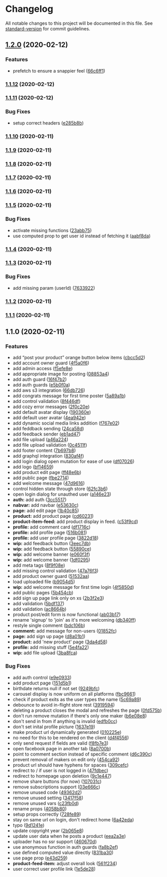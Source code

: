 # Changelog

All notable changes to this project will be documented in this file. See [standard-version](https://github.com/conventional-changelog/standard-version) for commit guidelines.

## [1.2.0](https://github.com/kdaghari/eggnite-frontend/compare/v1.1.12...v1.2.0) (2020-02-12)


### Features

* prefetch to ensure a snappier feel ([66c6ff1](https://github.com/kdaghari/eggnite-frontend/commit/66c6ff19f39202c646737a0f23798fe32dd4cfb7))

### [1.1.12](https://github.com/kdaghari/eggnite-frontend/compare/v1.1.11...v1.1.12) (2020-02-12)

### [1.1.11](https://github.com/kdaghari/eggnite-frontend/compare/v1.1.10...v1.1.11) (2020-02-12)


### Bug Fixes

* setup correct headers ([e285b8b](https://github.com/kdaghari/eggnite-frontend/commit/e285b8b11302b76794d95658941d3bee3cf2c6f1))

### [1.1.10](https://github.com/kdaghari/eggnite-frontend/compare/v1.1.9...v1.1.10) (2020-02-11)

### [1.1.9](https://github.com/kdaghari/eggnite-frontend/compare/v1.1.8...v1.1.9) (2020-02-11)

### [1.1.8](https://github.com/kdaghari/eggnite-frontend/compare/v1.1.7...v1.1.8) (2020-02-11)

### [1.1.7](https://github.com/kdaghari/eggnite-frontend/compare/v1.1.6...v1.1.7) (2020-02-11)

### [1.1.6](https://github.com/kdaghari/eggnite-frontend/compare/v1.1.5...v1.1.6) (2020-02-11)

### [1.1.5](https://github.com/kdaghari/eggnite-frontend/compare/v1.1.4...v1.1.5) (2020-02-11)


### Bug Fixes

* activate missing functions ([23abb75](https://github.com/kdaghari/eggnite-frontend/commit/23abb7511512f56628558c9194c4e14e9577ed32))
* use computed prop to get user id instead of fetching it ([aabf8da](https://github.com/kdaghari/eggnite-frontend/commit/aabf8dae055df10f9c75821825a41a8abefdce2b))

### [1.1.4](https://github.com/kdaghari/eggnite-frontend/compare/v1.1.3...v1.1.4) (2020-02-11)

### [1.1.3](https://github.com/kdaghari/eggnite-frontend/compare/v1.1.2...v1.1.3) (2020-02-11)


### Bug Fixes

* add missing param (userId) ([7633922](https://github.com/kdaghari/eggnite-frontend/commit/76339221ab554442c12c4f4e9b302eaf31000365))

### [1.1.2](https://github.com/kdaghari/eggnite-frontend/compare/v1.1.1...v1.1.2) (2020-02-11)

### [1.1.1](https://github.com/kdaghari/eggnite-frontend/compare/v1.1.0...v1.1.1) (2020-02-11)

## 1.1.0 (2020-02-11)


### Features

* add “post your product” orange button below items ([cbcc5d2](https://github.com/kdaghari/eggnite-frontend/commit/cbcc5d27aebfe841d678635f515cb1be6495b3b1))
* add account owner guard ([4f5a0f6](https://github.com/kdaghari/eggnite-frontend/commit/4f5a0f60a37bc22148f1b5df198f59113e3ce00d))
* add admin access ([f5efe8e](https://github.com/kdaghari/eggnite-frontend/commit/f5efe8e1a3a6dc403b58b260f0e5c22173863f7a))
* add appropriate image for posting ([08853a4](https://github.com/kdaghari/eggnite-frontend/commit/08853a43cf10ba7574e02fe0e310956d3a4cc831))
* add auth guard ([16f47b2](https://github.com/kdaghari/eggnite-frontend/commit/16f47b2996c13f26df0dc34bae2883f72afcb0e0))
* add auth guards ([e5b0f0a](https://github.com/kdaghari/eggnite-frontend/commit/e5b0f0a49f39b57bd099ed8cbaf89d8817bd4a14))
* add aws s3 integration ([66db726](https://github.com/kdaghari/eggnite-frontend/commit/66db726b5e1ec108ea163af5025b4e6df7e1d290))
* add congrats message for first time poster ([5a89a1b](https://github.com/kdaghari/eggnite-frontend/commit/5a89a1bb5e4477aa475d363f7a4feb9314244bf8))
* add control validation ([8f446df](https://github.com/kdaghari/eggnite-frontend/commit/8f446dfef7e456a434c7e4d75a0efb5e85cb3c45))
* add cozy error messages ([2f0c20e](https://github.com/kdaghari/eggnite-frontend/commit/2f0c20e51bb0c101316c23426cc936ddf488330e))
* add default avatar display ([190360e](https://github.com/kdaghari/eggnite-frontend/commit/190360e68c87a0cf2d04ecce6e9805dfe0d2a6cf))
* add default user avatar ([4ea942e](https://github.com/kdaghari/eggnite-frontend/commit/4ea942ea1c0f265740c867d61a622a565c643338))
* add dynamic social media links addition ([f767e02](https://github.com/kdaghari/eggnite-frontend/commit/f767e02bc9be1525083de91859c4f5a6cac7d041))
* add feddback sending ([24ca58d](https://github.com/kdaghari/eggnite-frontend/commit/24ca58d2c4e4324a2109a05001f5d609b2517b55))
* add feedback sender ([eb1ad47](https://github.com/kdaghari/eggnite-frontend/commit/eb1ad47526132c34c1e9d5f8a0bd3e200026bacb))
* add file upload ([a46a224](https://github.com/kdaghari/eggnite-frontend/commit/a46a224b6a94740fa98e73560104f151127cace5))
* add file upload validation ([0c4511f](https://github.com/kdaghari/eggnite-frontend/commit/0c4511f76d3cb5e48c581b4f58bec3831ddd6135))
* add footer content ([7b697b8](https://github.com/kdaghari/eggnite-frontend/commit/7b697b8beb61647b416e7940b0d2ef65f00d9374))
* add graphql integration ([830af4f](https://github.com/kdaghari/eggnite-frontend/commit/830af4f40af58b4da9d79349ee5e933d37d93207))
* add login dialog open mutation for ease of use ([df07026](https://github.com/kdaghari/eggnite-frontend/commit/df070263cb02f3a7242713ca388216fa88046c02))
* add logo ([bf14659](https://github.com/kdaghari/eggnite-frontend/commit/bf146594e3ec598104af5390b8dc007d53bd890b))
* add product edit page ([ff48e6b](https://github.com/kdaghari/eggnite-frontend/commit/ff48e6b0e360b72ebe4050b397af88a58beeabc5))
* add public page ([fbe2714](https://github.com/kdaghari/eggnite-frontend/commit/fbe27147583b974598d623e1716ec5a24eab872f))
* add welcome message ([47d9616](https://github.com/kdaghari/eggnite-frontend/commit/47d9616848616e3498d358ac5c6631a5b776f1f8))
* control hidden state through store ([62fc3b6](https://github.com/kdaghari/eggnite-frontend/commit/62fc3b62920925f6cf04d8284e5e9c97df9563d7))
* open login dialog for unauthed user ([a146e23](https://github.com/kdaghari/eggnite-frontend/commit/a146e23f99ac7e369764e8ec7f12bec4383d8e8d))
* **auth:** add auth ([3cc5517](https://github.com/kdaghari/eggnite-frontend/commit/3cc5517eb93c36138352e4595d027455f6c0068c))
* **nabvar:** add navbar ([e53630c](https://github.com/kdaghari/eggnite-frontend/commit/e53630c90371449e5fe0a9c8a9c4550d2565b0b1))
* **page:** add edit page ([1b40c85](https://github.com/kdaghari/eggnite-frontend/commit/1b40c85c772f03bbaa25c3a9045eb6cdca840e18))
* **product:** add product page ([cd60231](https://github.com/kdaghari/eggnite-frontend/commit/cd60231115bc4d5c87e8d4c04d7de1b0a285e8d8))
* **product-item-feed:** add product display in feed. ([c53f9cd](https://github.com/kdaghari/eggnite-frontend/commit/c53f9cdac9c85608c8a8025837f9e335cdb9c164))
* **profile:** add comment card ([df1716c](https://github.com/kdaghari/eggnite-frontend/commit/df1716c5440b7259613f3c0ba712d1748e182d0b))
* **profile:** add profile page ([516b081](https://github.com/kdaghari/eggnite-frontend/commit/516b081cbc0d68a7a8bdb8a81e064ba77cb1a20c))
* **profile:** add user profile page ([3822d18](https://github.com/kdaghari/eggnite-frontend/commit/3822d18fd3af6856f5923b306fd19c38aac7652e))
* **wip:** add feedback button ([3eec7db](https://github.com/kdaghari/eggnite-frontend/commit/3eec7dbd1f59e9e06b911f7e6c439f2bbff98a3d))
* **wip:** add feedback button ([55890ce](https://github.com/kdaghari/eggnite-frontend/commit/55890ceac54c050c2f113d782c650596db818dff))
* **wip:** add welcome banner ([e060f3f](https://github.com/kdaghari/eggnite-frontend/commit/e060f3fda605e939a99d400f17298461f48d4c06))
* **wip:** add welcome banner ([1df0295](https://github.com/kdaghari/eggnite-frontend/commit/1df0295f148ad8404ef067c6d9bbdffff9542111))
* add meta tags ([8f9f08e](https://github.com/kdaghari/eggnite-frontend/commit/8f9f08e67d63399ca74afc34b82fc76164f5fbe2))
* add missing control validation ([47a76f3](https://github.com/kdaghari/eggnite-frontend/commit/47a76f3cda14642830f7ee4183cca71f31652e00))
* add product owner guard ([51532aa](https://github.com/kdaghari/eggnite-frontend/commit/51532aa0cac884f4e567c5d4b360e1eca4153b61))
* load uploaded file ([b9054d5](https://github.com/kdaghari/eggnite-frontend/commit/b9054d543a2264e19e3432c51aaea2606b77b0b2))
* **wip:** add welcome message for first time login ([4f5850d](https://github.com/kdaghari/eggnite-frontend/commit/4f5850d21e28259ea02c83a30776012546fa32aa))
* add public pages ([5b454cb](https://github.com/kdaghari/eggnite-frontend/commit/5b454cb6852a7d64ee6fe621eed34a34b6aba72f))
* add sign up page link only on xs ([2b3f2e3](https://github.com/kdaghari/eggnite-frontend/commit/2b3f2e3ffd2bbc96f5fbfdc1cbbe35a01c6f6938))
* add validation ([5bdf137](https://github.com/kdaghari/eggnite-frontend/commit/5bdf13736de615d897a7c9adec5ca805460d1541))
* add validation ([ac8664b](https://github.com/kdaghari/eggnite-frontend/commit/ac8664b8bdd361e348d5127e35046d2dbe3930fc))
* product post/edit form is now functional ([ab03b17](https://github.com/kdaghari/eggnite-frontend/commit/ab03b17f57d61304dfa55ce93baaef9a57cd3241))
* rename 'signup' to 'join' as it's more welcoming ([db340ff](https://github.com/kdaghari/eggnite-frontend/commit/db340ff43022c1c8b64642b7df6ebf7d938e9a87))
* restyle single comment ([bdc106b](https://github.com/kdaghari/eggnite-frontend/commit/bdc106b96e6ef7b85784c09cb6416ede3e42816d))
* **comment:** add message for non-users ([01852fc](https://github.com/kdaghari/eggnite-frontend/commit/01852fc644d2f8d51768b820a225ef46e8768f19))
* **page:** add sign up page ([d8a01b1](https://github.com/kdaghari/eggnite-frontend/commit/d8a01b1bc496d3e5ca0da7608885389c920dd10a))
* **product:** add 'new product' page ([3da4d58](https://github.com/kdaghari/eggnite-frontend/commit/3da4d580228d2f8ed6c90c2b40e29fc97f6cfe2e))
* **profile:** add missing stuff ([5e4fa22](https://github.com/kdaghari/eggnite-frontend/commit/5e4fa22c4d7f5d2625b710a0604202c880d112aa))
* **wip:** add file upload ([3ba8fca](https://github.com/kdaghari/eggnite-frontend/commit/3ba8fca2af85d75bc549b06b9d1b57b18224facd))


### Bug Fixes

* add auth control ([e9e0933](https://github.com/kdaghari/eggnite-frontend/commit/e9e0933e556601445106dda68ec533726e36f9c0))
* add product page ([151d5b1](https://github.com/kdaghari/eggnite-frontend/commit/151d5b1d9535b813cf8a7912cc2630766aa5958d))
* birthdate returns null if not set ([9249bfc](https://github.com/kdaghari/eggnite-frontend/commit/9249bfcd4c4ca67d680a44866bfd80f19ada525a))
* carousel display is now uniform on all platforms ([fbc9661](https://github.com/kdaghari/eggnite-frontend/commit/fbc9661d6f77d7cf42bd34384c6f4649c812e13b))
* check if product exits as the user types the name ([5c69a89](https://github.com/kdaghari/eggnite-frontend/commit/5c69a89e2527ccaa287046b3634e545658558995))
* debounce to avoid in-flight store rest ([3919594](https://github.com/kdaghari/eggnite-frontend/commit/3919594fea0a999e584a17552aaddb5157022ff1))
* deleting a product closes the modal and refreshes the page ([0fd575b](https://github.com/kdaghari/eggnite-frontend/commit/0fd575ba7fe110e4606bda30de4c66b24a7be75b))
* don't run remove mutation if there's only one maker ([b6e08e8](https://github.com/kdaghari/eggnite-frontend/commit/b6e08e858ff7cea83507bd5e4c7f2b6044539e57))
* don't send in from if anything is invalid ([edfb0cc](https://github.com/kdaghari/eggnite-frontend/commit/edfb0cc9e777d2d9a96570f1ada49bf56a97148a))
* don't set inital profile picture ([1637e19](https://github.com/kdaghari/eggnite-frontend/commit/1637e19c6959c02f33ab70c68e4622ce75c3cb92))
* make product url dynamically generated ([010225e](https://github.com/kdaghari/eggnite-frontend/commit/010225e6740abd21da280ffc05d3bfb09f858be6))
* no need for this to be rendered on the client ([d4f4556](https://github.com/kdaghari/eggnite-frontend/commit/d4f4556c3ff44acaf52ed7c203caff45f433997c))
* only send request if fields are valid ([f8fb7e3](https://github.com/kdaghari/eggnite-frontend/commit/f8fb7e382d02250d3812671a0092034c59ae4cad))
* open facebook page in another tab ([8a0700b](https://github.com/kdaghari/eggnite-frontend/commit/8a0700b6d2d8fe71bd4584fc7520626e226f7fb3))
* point to comment section instead of specific comment ([d6c390c](https://github.com/kdaghari/eggnite-frontend/commit/d6c390c853149ba2d778682312ec622156a5d4d7))
* prevent removal of makers on edit only ([454ca92](https://github.com/kdaghari/eggnite-frontend/commit/454ca9290e03d0065958a0c93edd82b0cf67d32b))
* product url should have hyphens for spaces ([309cefc](https://github.com/kdaghari/eggnite-frontend/commit/309cefc65cf3845ab039eed5b38cad1359bf7ff1))
* redirect to / if user is not logged in ([47fdbec](https://github.com/kdaghari/eggnite-frontend/commit/47fdbece800269d338620568460b434062f04012))
* redirect to homepage upon deletion ([9c1e447](https://github.com/kdaghari/eggnite-frontend/commit/9c1e4479e888ff94e12d2ed755459d84468c57ed))
* remove share buttons (for now) ([107031c](https://github.com/kdaghari/eggnite-frontend/commit/107031ccd505ad91acf90856cdda3501d58b4149))
* remove subscriptions support ([03e666c](https://github.com/kdaghari/eggnite-frontend/commit/03e666c027f89c12c0de097b84c127c94a5bf84a))
* remove unused code ([49362d2](https://github.com/kdaghari/eggnite-frontend/commit/49362d2cda9045a2a9433f920bcc0a6235e4fe05))
* remove unused setting ([3417f58](https://github.com/kdaghari/eggnite-frontend/commit/3417f5804ec9b86796943feccad2bc5c87ef040d))
* remove unused vars ([c23fb0d](https://github.com/kdaghari/eggnite-frontend/commit/c23fb0d5f02e4149a1effd18f441fafc53714cae))
* rename props ([4058b80](https://github.com/kdaghari/eggnite-frontend/commit/4058b80754ef5a57d93c92b25b5a3b564a74e3d3))
* setup props correctly ([728fe89](https://github.com/kdaghari/eggnite-frontend/commit/728fe89cc82c9459e7eceb51ae4dd49144e9ba5f))
* stay on same url on login, don't redirect home ([6a42eda](https://github.com/kdaghari/eggnite-frontend/commit/6a42eda0f8c39cc6ef3fbf50dbbbba487bb3d2ba))
* typo ([9d1241e](https://github.com/kdaghari/eggnite-frontend/commit/9d1241e216ac224424a19c9d61b52cdc8e92b975))
* update copyright year ([2b065e8](https://github.com/kdaghari/eggnite-frontend/commit/2b065e8965effd6e24c00a11adda414e280a081a))
* update user data when he posts a product ([eea2a3e](https://github.com/kdaghari/eggnite-frontend/commit/eea2a3e8cd95ec52b82f24f430fc8e990cbc6f40))
* uploader has no ssr support ([460670d](https://github.com/kdaghari/eggnite-frontend/commit/460670dc7cee2f693f59b83afdcebe18d7fc9584))
* use anonymous function in auth guards ([fa8b2ef](https://github.com/kdaghari/eggnite-frontend/commit/fa8b2ef31d73d9604f35da18fabb75f6b537b510))
* use defined computed value directly ([831ba30](https://github.com/kdaghari/eggnite-frontend/commit/831ba30be7f1e4b8a9d48ffb51ab4d12d8dc3f09))
* use page prop ([e43d259](https://github.com/kdaghari/eggnite-frontend/commit/e43d259430d43df5e42ea7e5221a0dec14096e0e))
* **product-feed-item:** adjust overall look ([561f234](https://github.com/kdaghari/eggnite-frontend/commit/561f23442c456b165858796a11aa889b0b3f8249))
* user correct user profile link ([1e5de28](https://github.com/kdaghari/eggnite-frontend/commit/1e5de28e6bf93c232ad1f3b6b2af75dce6722171))
